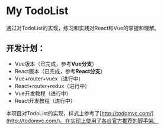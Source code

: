# My TodoList

通过对TodoList的实现，练习和实践对React和Vue的掌握和理解。

## 开发计划：

- Vue版本（已完成，参考**Vue分支**）
- React版本（已完成，参考**React分支**）
- Vue+router+vuex（进行中）
- React+router+redux（进行中）
- Vue开发教程（进行中）
- React开发教程（进行中）

本项目对TodoList的实现，样式上参考了[http://todomvc.com/](http://todomvc.com/)。在实现上使用了各自官方推荐的脚手架。

